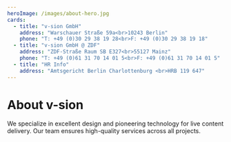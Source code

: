 ```yaml
---
heroImage: /images/about-hero.jpg
cards:
  - title: "v-sion GmbH"
    address: "Warschauer Straße 59a<br>10243 Berlin"
    phone: "T: +49 (0)30 29 38 19 28<br>F: +49 (0)30 29 38 19 18"
  - title: "v-sion GmbH @ ZDF"
    address: "ZDF-Straße Raum SB E327<br>55127 Mainz"
    phone: "T: +49 (0)61 31 70 14 01 5<br>F: +49 (0)61 31 70 14 01 5"
  - title: "HR Info"
    address: "Amtsgericht Berlin Charlottenburg <br>HRB 119 647"
---
```


# About v-sion

We specialize in excellent design and pioneering technology for live content delivery.
Our team ensures high-quality services across all projects.
